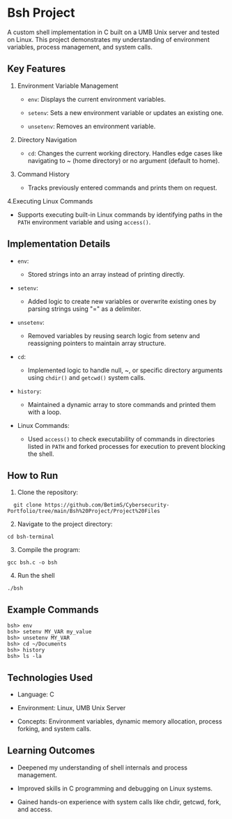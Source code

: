 # Bsh Project

A custom shell implementation in C built on a UMB Unix server and tested on Linux. This project demonstrates my understanding of environment variables, process management, and system calls.

## Key Features

1. Environment Variable Management

   -  ```env```: Displays the current environment variables.

   -  ```setenv```: Sets a new environment variable or updates an existing one.

   -  ```unsetenv```: Removes an environment variable.

2. Directory Navigation

   -  ```cd```: Changes the current working directory. Handles edge cases like navigating to ~ (home directory) or no argument (default to home).

3. Command History

   -  Tracks previously entered commands and prints them on request.

4.Executing Linux Commands

   -  Supports executing built-in Linux commands by identifying paths in the ```PATH``` environment variable and using ```access()```.

## Implementation Details

- ```env```:

   -  Stored strings into an array instead of printing directly.

- ```setenv```:

   -  Added logic to create new variables or overwrite existing ones by parsing strings using "=" as a delimiter.

- ```unsetenv```:

   -  Removed variables by reusing search logic from setenv and reassigning pointers to maintain array structure.

- ```cd```:

   -  Implemented logic to handle null, ~, or specific directory arguments using ```chdir()``` and ```getcwd()``` system calls.

- ```history```:

   -  Maintained a dynamic array to store commands and printed them with a loop.

- Linux Commands:

   -  Used ```access()``` to check executability of commands in directories listed in ```PATH``` and forked processes for execution to prevent blocking the shell.

## How to Run
1. Clone the repository:
```
  git clone https://github.com/BetimS/Cybersecurity-Portfolio/tree/main/Bsh%20Project/Project%20Files
```
2. Navigate to the project directory:
```
cd bsh-terminal
```
3. Compile the program:
```
gcc bsh.c -o bsh
```
4. Run the shell
```
./bsh
```
## Example Commands

```
bsh> env
bsh> setenv MY_VAR my_value
bsh> unsetenv MY_VAR
bsh> cd ~/Documents
bsh> history
bsh> ls -la
```

## Technologies Used

- Language: C

- Environment: Linux, UMB Unix Server

- Concepts: Environment variables, dynamic memory allocation, process forking, and system calls.

## Learning Outcomes

- Deepened my understanding of shell internals and process management.

- Improved skills in C programming and debugging on Linux systems.

- Gained hands-on experience with system calls like chdir, getcwd, fork, and access.

